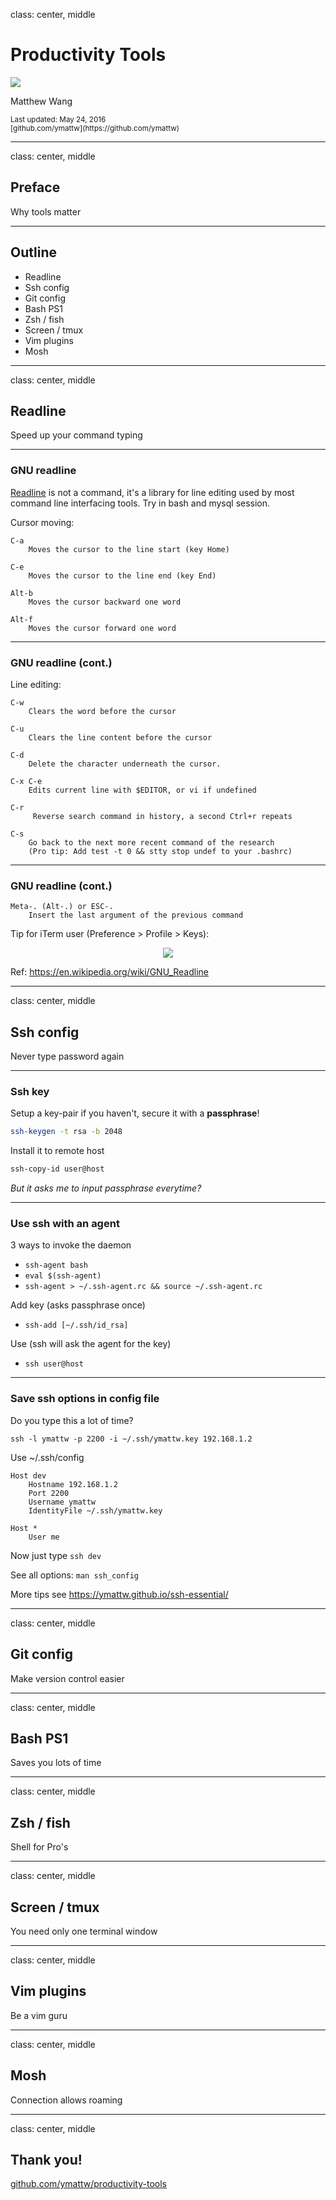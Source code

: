 class: center, middle

# Productivity Tools

<img src="img/tools.jpg" />

Matthew Wang

<small>
Last updated: May 24, 2016<br>
[github.com/ymattw](https://github.com/ymattw)
</small>

---

class: center, middle

## Preface

Why tools matter

---

## Outline

- Readline
- Ssh config
- Git config
- Bash PS1
- Zsh / fish
- Screen / tmux
- Vim plugins
- Mosh

---

class: center, middle

## Readline

Speed up your command typing

---

### GNU readline

[Readline](https://cnswww.cns.cwru.edu/php/chet/readline/rltop.html) is not
a command, it's a library for line editing used by most command line
interfacing tools.  Try in bash and mysql session.

Cursor moving:

```
C-a
    Moves the cursor to the line start (key Home)

C-e
    Moves the cursor to the line end (key End)

Alt-b
    Moves the cursor backward one word

Alt-f
    Moves the cursor forward one word
```

---

### GNU readline (cont.)

Line editing:

```
C-w
    Clears the word before the cursor

C-u
    Clears the line content before the cursor

C-d
    Delete the character underneath the cursor.

C-x C-e
    Edits current line with $EDITOR, or vi if undefined

C-r
     Reverse search command in history, a second Ctrl+r repeats

C-s
    Go back to the next more recent command of the research
    (Pro tip: Add test -t 0 && stty stop undef to your .bashrc)
```

---

### GNU readline (cont.)

```
Meta-. (Alt-.) or ESC-.
    Insert the last argument of the previous command
```

Tip for iTerm user (Preference > Profile > Keys):

<center>
<img src="img/readline-iterm.jpg" />
</center>

Ref: https://en.wikipedia.org/wiki/GNU_Readline

---

class: center, middle

## Ssh config

Never type password again

---

### Ssh key

Setup a key-pair if you haven't, secure it with a **passphrase**!

```bash
ssh-keygen -t rsa -b 2048
```

Install it to remote host

```bash
ssh-copy-id user@host
```

_But it asks me to input passphrase everytime?_

---

### Use ssh with an agent

3 ways to invoke the daemon

- `ssh-agent bash`
- `eval $(ssh-agent)`
- `ssh-agent > ~/.ssh-agent.rc && source ~/.ssh-agent.rc`

Add key (asks passphrase once)

- `ssh-add [~/.ssh/id_rsa]`

Use (ssh will ask the agent for the key)

- `ssh user@host`

---

### Save ssh options in config file

Do you type this a lot of time?

```
ssh -l ymattw -p 2200 -i ~/.ssh/ymattw.key 192.168.1.2
```

Use ~/.ssh/config

```
Host dev
    Hostname 192.168.1.2
    Port 2200
    Username ymattw
    IdentityFile ~/.ssh/ymattw.key

Host *
    User me
```

Now just type `ssh dev`

See all options: `man ssh_config`

More tips see https://ymattw.github.io/ssh-essential/

---

class: center, middle

## Git config

Make version control easier

---

class: center, middle

## Bash PS1

Saves you lots of time

---

class: center, middle

## Zsh / fish

Shell for Pro's

---

class: center, middle

## Screen / tmux

You need only one terminal window

---

class: center, middle

## Vim plugins

Be a vim guru

---

class: center, middle

## Mosh

Connection allows roaming

---

class: center, middle

## Thank you!

[github.com/ymattw/productivity-tools](https://github.com/ymattw/productivity-tools)
